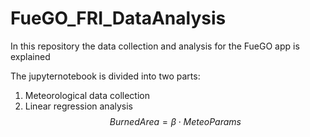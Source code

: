 # FueGO_FRI_DataAnalysis
In this repository the data collection and analysis for the FueGO app is explained

The jupyternotebook is divided into two parts:
1. Meteorological data collection
2. Linear regression analysis
$$ BurnedArea = \beta \cdot MeteoParams $$

